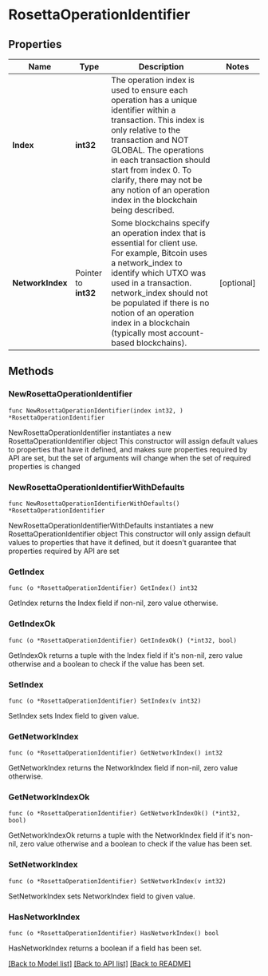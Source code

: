 # RosettaOperationIdentifier

## Properties

Name | Type | Description | Notes
------------ | ------------- | ------------- | -------------
**Index** | **int32** | The operation index is used to ensure each operation has a unique identifier within a transaction. This index is only relative to the transaction and NOT GLOBAL. The operations in each transaction should start from index 0. To clarify, there may not be any notion of an operation index in the blockchain being described. | 
**NetworkIndex** | Pointer to **int32** | Some blockchains specify an operation index that is essential for client use. For example, Bitcoin uses a network_index to identify which UTXO was used in a transaction. network_index should not be populated if there is no notion of an operation index in a blockchain (typically most account-based blockchains). | [optional] 

## Methods

### NewRosettaOperationIdentifier

`func NewRosettaOperationIdentifier(index int32, ) *RosettaOperationIdentifier`

NewRosettaOperationIdentifier instantiates a new RosettaOperationIdentifier object
This constructor will assign default values to properties that have it defined,
and makes sure properties required by API are set, but the set of arguments
will change when the set of required properties is changed

### NewRosettaOperationIdentifierWithDefaults

`func NewRosettaOperationIdentifierWithDefaults() *RosettaOperationIdentifier`

NewRosettaOperationIdentifierWithDefaults instantiates a new RosettaOperationIdentifier object
This constructor will only assign default values to properties that have it defined,
but it doesn't guarantee that properties required by API are set

### GetIndex

`func (o *RosettaOperationIdentifier) GetIndex() int32`

GetIndex returns the Index field if non-nil, zero value otherwise.

### GetIndexOk

`func (o *RosettaOperationIdentifier) GetIndexOk() (*int32, bool)`

GetIndexOk returns a tuple with the Index field if it's non-nil, zero value otherwise
and a boolean to check if the value has been set.

### SetIndex

`func (o *RosettaOperationIdentifier) SetIndex(v int32)`

SetIndex sets Index field to given value.


### GetNetworkIndex

`func (o *RosettaOperationIdentifier) GetNetworkIndex() int32`

GetNetworkIndex returns the NetworkIndex field if non-nil, zero value otherwise.

### GetNetworkIndexOk

`func (o *RosettaOperationIdentifier) GetNetworkIndexOk() (*int32, bool)`

GetNetworkIndexOk returns a tuple with the NetworkIndex field if it's non-nil, zero value otherwise
and a boolean to check if the value has been set.

### SetNetworkIndex

`func (o *RosettaOperationIdentifier) SetNetworkIndex(v int32)`

SetNetworkIndex sets NetworkIndex field to given value.

### HasNetworkIndex

`func (o *RosettaOperationIdentifier) HasNetworkIndex() bool`

HasNetworkIndex returns a boolean if a field has been set.


[[Back to Model list]](../README.md#documentation-for-models) [[Back to API list]](../README.md#documentation-for-api-endpoints) [[Back to README]](../README.md)



